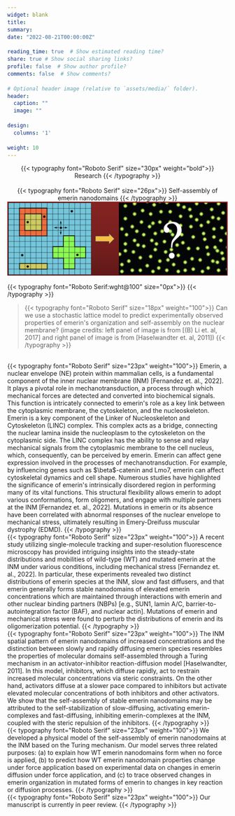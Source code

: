```yaml
---
widget: blank
title:
summary:
date: "2022-08-21T00:00:00Z"

reading_time: true  # Show estimated reading time?
share: true # Show social sharing links?
profile: false  # Show author profile?
comments: false  # Show comments?

# Optional header image (relative to `assets/media/` folder).
header:
  caption: ""
  image: ""

design:
  columns: '1'

weight: 10
---
```

<center>
{{< typography font="Roboto Serif" size="30px" weight="bold">}}
  Research
{{< /typography >}}
</center>
<br>
<center>
{{< typography font="Roboto Serif" size="26px">}}
  Self-assembly of emerin nanodomains
{{< /typography >}}
</center>
<img src="StochasticLatticeModel_ProteinDomains.png">

{{< typography font="Roboto Serif:wght@100" size="0px">}}
{{< /typography >}}
> {{< typography font="Roboto Serif" size="18px" weight="100">}}
    Can we use a stochastic lattice model to predict experimentally observed properties of emerin's organization and self-assembly on the nuclear membrane? (image credits: left panel of image is from [(B) Li et. al, 2017] and right panel of image is from [Haselwandter et. al, 2011])
  {{< /typography >}}

<br>
{{< typography font="Roboto Serif" size="23px" weight="100">}}
  Emerin, a nuclear envelope (NE) protein within mammalian cells, is a fundamental component of the inner nuclear membrane (INM) [Fernandez et. al., 2022]. It plays a pivotal role in mechanotransduction, a process through which mechanical forces are detected and converted into biochemical signals. This function is intricately connected to emerin's role as a key link between the cytoplasmic membrane, the cytoskeleton, and the nucleoskeleton. Emerin is a key component of the Linker of Nucleoskeleton and Cytoskeleton (LINC) complex. This complex acts as a bridge, connecting the nuclear lamina inside the nucleoplasm to the cytoskeleton on the cytoplasmic side. The LINC complex has the ability to sense and relay mechanical signals from the cytoplasmic membrane to the cell nucleus, which, consequently, can be perceived by emerin. Emerin can affect gene expression involved in the processes of mechanotransduction. For example, by influencing genes such as $\beta$-catenin and Lmo7, emerin can affect cytoskeletal dynamics and cell shape. Numerous studies have highlighted the significance of emerin's intrinsically disordered region in performing many of its vital functions. This structural flexibility allows emerin to adopt various conformations, form oligomers, and engage with multiple partners at the INM [Fernandez et. al., 2022]. Mutations in emerin or its absence have been correlated with abnormal responses of the nuclear envelope to mechanical stress, ultimately resulting in Emery-Dreifuss muscular dystrophy (EDMD).
{{< /typography >}}
  <br>
{{< typography font="Roboto Serif" size="23px" weight="100">}} 
  A recent study utilizing single-molecule tracking and super-resolution fluorescence microscopy has provided intriguing insights into the steady-state distributions and mobilities of wild-type (WT) and mutated emerin at the INM under various conditions, including mechanical stress [Fernandez et. al., 2022]. In particular, these experiments revealed two distinct distributions of emerin species at the INM, slow and fast diffusers, and that emerin generally forms stable nanodomains of elevated emerin concentrations which are maintained through interactions with emerin and other nuclear binding partners (NBPs) [e.g., SUN1, lamin A/C, barrier-to-autointegration factor (BAF), and nuclear actin]. Mutations of emerin and mechanical stress were found to perturb the distributions of emerin and its oligomerization potential.
{{< /typography >}}
  <br>
{{< typography font="Roboto Serif" size="23px" weight="100">}} 
  The INM spatial pattern of emerin nanodomains of increased concentrations and the distinction between slowly and rapidly diffusing emerin species resembles the properties of molecular domains self-assembled through a Turing mechanism in an activator-inhibitor reaction-diffusion model [Haselwandter, 2011]. In this model, inhibitors, which diffuse rapidly, act to restrain increased molecular concentrations via steric constraints. On the other hand, activators diffuse at a slower pace compared to inhibitors but activate elevated molecular concentrations of both inhibitors and other activators. We show that the self-assembly of stable emerin nanodomains may be attributed to the self-stabilization of slow-diffusing, activating emerin-complexes and fast-diffusing, inhibiting emerin-complexes at the INM, coupled with the steric repulsion of the inhibitors. 
{{< /typography >}}
  <br>
{{< typography font="Roboto Serif" size="23px" weight="100">}} 
 We developed a physical model of the self-assembly of emerin nanodomains at the INM based on the Turing mechanism. Our model serves three related purposes: (a) to explain how WT emerin nanodomains form when no force is applied, (b) to predict how WT emerin nanodomain properties change under force application based on experimental data on changes in emerin diffusion under force application, and (c) to trace observed changes in emerin organization in mutated forms of emerin to changes in key reaction or diffusion processes. 
{{< /typography >}}
<br>
{{< typography font="Roboto Serif" size="23px" weight="100">}}
Our manuscript is currently in peer review.
{{< /typography >}}